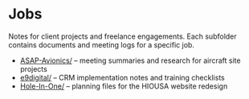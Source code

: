 # Jobs

Notes for client projects and freelance engagements. Each subfolder contains documents and meeting logs for a specific job.

- [ASAP-Avionics/](ASAP-Avionics/) – meeting summaries and research for aircraft site projects
- [e9digital/](e9digital/) – CRM implementation notes and training checklists
- [Hole-In-One/](Hole-In-One/) – planning files for the HIOUSA website redesign

